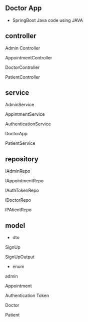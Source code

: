 

## Doctor App

* SpringBoot Java code using JAVA


## controller

Admin Controller

AppointmentController

DoctorController

PatientController


## service

AdminService

AppintmentService

AuthenticationService

DoctorApp

PatientService


## repository

IAdminRepo

IAppointmentRepo

IAuthTokenRepo

IDoctorRepo

IPAtientRepo

## model

* dto

SignUp

SignUpOutput

* enum

admin

Appointment

Authentication Token

Doctor

Patient





